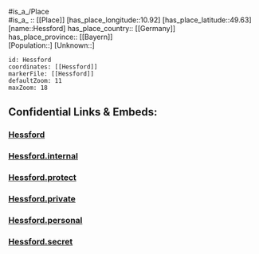 ﻿---
location: [49.63,10.92] 
mapzoom: [7,12] 
mapmarker: city 
type: City
tags:
- geo/City


SpocWebEntityId: 30929
isDeleted: false
confidential: public

---
#is_a_/Place  
#is_a_ :: [[Place]] 
[has_place_longitude::10.92] 
[has_place_latitude::49.63] 
[name::Hessford] 
has_place_country:: [[Germany]]  
has_place_province:: [[Bayern]]  
[Population::] 
[Unknown::] 


```leaflet
id: Hessford
coordinates: [[Hessford]] 
markerFile: [[Hessford]] 
defaultZoom: 11 
maxZoom: 18
```


## Confidential Links & Embeds: 

### [Hessford](/_public/Earth/Continent/Europe/Europe~Central/Germany/Germany~West/Bayern/counties~Bayern/Erlangen-Höchstadt/cities~Erlangen-Höchst/Heßdorf/City/Hessford.md) 

### [Hessford.internal](/_internal/Earth/Continent/Europe/Europe~Central/Germany/Germany~West/Bayern/counties~Bayern/Erlangen-Höchstadt/cities~Erlangen-Höchst/Heßdorf/City/Hessford.internal.md) 

### [Hessford.protect](/_protect/Earth/Continent/Europe/Europe~Central/Germany/Germany~West/Bayern/counties~Bayern/Erlangen-Höchstadt/cities~Erlangen-Höchst/Heßdorf/City/Hessford.protect.md) 

### [Hessford.private](/_private/Earth/Continent/Europe/Europe~Central/Germany/Germany~West/Bayern/counties~Bayern/Erlangen-Höchstadt/cities~Erlangen-Höchst/Heßdorf/City/Hessford.private.md) 

### [Hessford.personal](/_personal/Earth/Continent/Europe/Europe~Central/Germany/Germany~West/Bayern/counties~Bayern/Erlangen-Höchstadt/cities~Erlangen-Höchst/Heßdorf/City/Hessford.personal.md) 

### [Hessford.secret](/_secret/Earth/Continent/Europe/Europe~Central/Germany/Germany~West/Bayern/counties~Bayern/Erlangen-Höchstadt/cities~Erlangen-Höchst/Heßdorf/City/Hessford.secret.md) 
